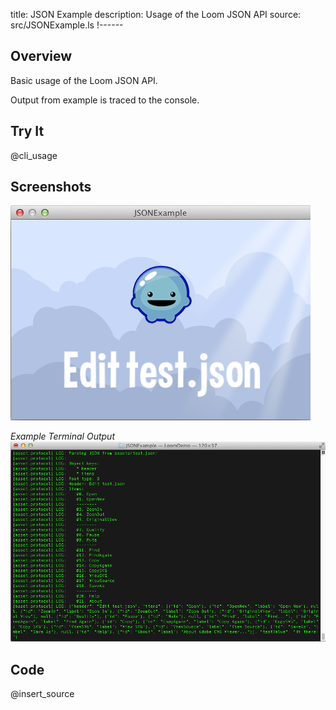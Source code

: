 title: JSON Example
description: Usage of the Loom JSON API
source: src/JSONExample.ls
!------

## Overview
Basic usage of the Loom JSON API.

Output from example is traced to the console.

## Try It
@cli_usage

## Screenshots
![JSONExample Screenshot](images/screenshot.png)

_Example Terminal Output_
![JSONExample Screenshot](images/screenshot2.png)

## Code
@insert_source